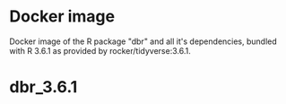 # Docker image 
Docker image of the R package "dbr" and all it's dependencies, bundled with R 3.6.1 as provided by rocker/tidyverse:3.6.1.  
# dbr_3.6.1
